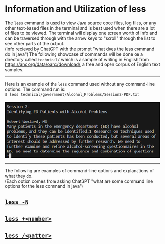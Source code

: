 # Information and Utilization of less
The `less` command is used to view Java source code files, log files, or any other text-based files in the terminal and 
is best used when there are a lot of files to be viewed. The terminal will display one screen worth of info and can be traversed 
through with the arrow keys to "scroll" through the list to see other parts of the output.  
(info recieved by ChatGPT with the prompt "what does the less command do in java")
The following showcase of commands will be done on a directory called `technical/` which is a sample of writing in English 
from https://anc.org/data/oanc/download/, a free and open corpus of English text samples.  

---
Here is an example of the `less` command used without any command-line options. The command run is:\
`$ less technical/government/Alcohol_Problems/Session2-PDF.txt`  
\
![sa](lab3_less.png)

---
The following are examples of command-line options and explanations of what they do.  
(Each option comes from asking ChatGPT "what are some command line options for the less command in java")

## [`less -N`](lab3_less_-N.md)  
## [`less +<number>`](lab3_less_+.md)
## [`less /<patter>`](lab3_pattern.md)
